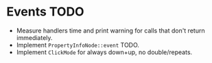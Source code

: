 # Events TODO

* Measure handlers time and print warning for calls that don't return immediately.
* Implement `PropertyInfoNode::event` TODO.
* Implement `ClickMode` for always down+up, no double/repeats.